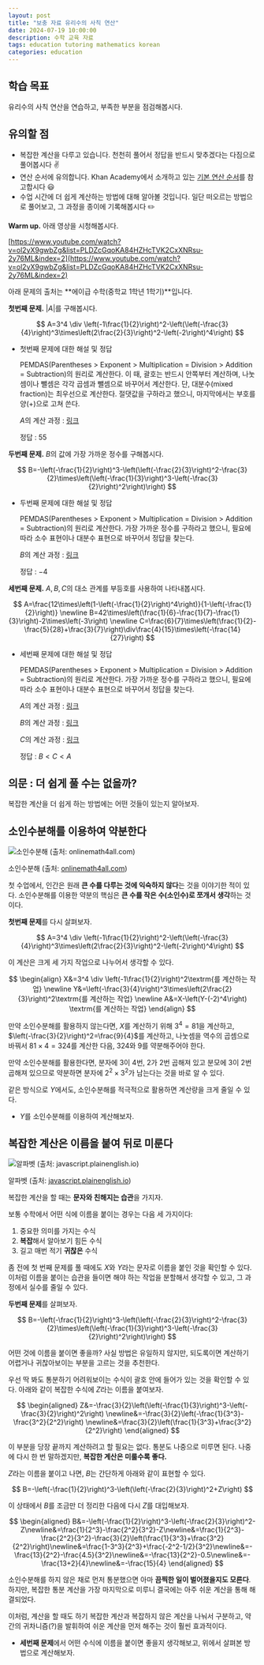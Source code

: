 ```yaml
---
layout: post
title: "보충 자료 유리수의 사칙 연산"
date: 2024-07-19 10:00:00
description: 수학 교육 자료
tags: education tutoring mathematics korean
categories: education
---
```



## 학습 목표

유리수의 사칙 연산을 연습하고, 부족한 부분을 점검해봅시다.

## 유의할 점

- 복잡한 계산을 다루고 있습니다. 천천히 풀어서 정답을 반드시 맞추겠다는 다짐으로 풀어봅시다 ✌️
- 연산 순서에 유의합니다. Khan Academy에서 소개하고 있는 [기본 연산 순서](https://ko.khanacademy.org/math/cc-sixth-grade-math/cc-6th-arithmetic-operations/cc-6th-order-of-operations/a/order-of-operations-review)를 참고합시다 😃
- 수업 시간에 더 쉽게 계산하는 방법에 대해 알아볼 것입니다.
일단 떠오르는 방법으로 풀어보고, 그 과정을 종이에 기록해봅시다 ✏️

**Warm up.** 아래 영상을 시청해봅시다.

[https://www.youtube.com/watch?v=ol2yX9gwbZg&list=PLDZcGqoKA84HZHcTVK2CxXNRsu-2y76ML&index=2](https://www.youtube.com/watch?v=ol2yX9gwbZg&list=PLDZcGqoKA84HZHcTVK2CxXNRsu-2y76ML&index=2)

아래 문제의 출처는 **에이급 수학(중학교 1학년 1학기)**입니다.

**첫번째 문제.** $\lvert A\rvert$를 구해봅시다.

$$
A=3^4 \div \left(-1\frac{1}{2}\right)^2-\left(\left(-\frac{3}{4}\right)^3\times\left(2\frac{2}{3}\right)^2-\left(-2\right)^4\right)
$$

- 첫번째 문제에 대한 해설 및 정답
    
    PEMDAS(Parentheses > Exponent > Multiplication = Division > Addition = Subtraction)의 원리로 계산한다. 이 때, 괄호는 반드시 안쪽부터 계산하며, 나눗셈이나 뺄셈은 각각 곱셈과 뺄셈으로 바꾸어서 계산한다. 단, 대분수(mixed fraction)는 최우선으로 계산한다. 절댓값을 구하라고 했으니, 마지막에서는 부호를 양($+$)으로 고쳐 쓴다.
    
    $A$의 계산 과정 : [링크](https://www.symbolab.com/solver/simplify-calculator/simplify%203%5E%7B4%7D%20%5Cdiv%20%5Cleft(-1%5Cfrac%7B1%7D%7B2%7D%5Cright)%5E%7B2%7D-%5Cleft(%5Cleft(-%5Cfrac%7B3%7D%7B4%7D%5Cright)%5E%7B3%7D%5Ctimes%5Cleft(2%5Cfrac%7B2%7D%7B3%7D%5Cright)%5E%7B2%7D-%5Cleft(-2%5Cright)%5E%7B4%7D%5Cright))
    
    정답 : $55$
    

**두번째 문제.** $B$의 값에 가장 가까운 정수를 구해봅시다.

$$
B=-\left(-\frac{1}{2}\right)^3-\left(\left(-\frac{2}{3}\right)^2-\frac{3}{2}\times\left(\left(-\frac{1}{3}\right)^3-\left(-\frac{3}{2}\right)^2\right)\right)
$$

- 두번째 문제에 대한 해설 및 정답
    
    PEMDAS(Parentheses > Exponent > Multiplication = Division > Addition = Subtraction)의 원리로 계산한다. 가장 가까운 정수를 구하라고 했으니, 필요에 따라 소수 표현이나 대분수 표현으로 바꾸어서 정답을 찾는다.
    
    $B$의 계산 과정 : [링크](https://www.symbolab.com/solver/simplify-calculator/simplify%20-%5Cleft(-%5Cfrac%7B1%7D%7B2%7D%5Cright)%5E%7B3%7D-%5Cleft(%5Cleft(-%5Cfrac%7B2%7D%7B3%7D%5Cright)%5E%7B2%7D-%5Cfrac%7B3%7D%7B2%7D%5Ctimes%5Cleft(%5Cleft(-%5Cfrac%7B1%7D%7B3%7D%5Cright)%5E%7B3%7D-%5Cleft(-%5Cfrac%7B3%7D%7B2%7D%5Cright)%5E%7B2%7D%5Cright)%5Cright))
    
    정답 : $-4$
    

**세번째 문제.** $A, B, C$의 대소 관계를 부등호를 사용하여 나타내봅시다.

$$
A=\frac{12\times\left(1-\left(-\frac{1}{2}\right)^4\right)}{1-\left(-\frac{1}{2}\right)} \newline
B=42\times\left(\frac{1}{6}-\frac{1}{7}-\frac{1}{3}\right)-2\times\left(-3\right) \newline C=\frac{6}{7}\times\left(\frac{1}{2}-\frac{5}{28}+\frac{3}{7}\right)\div\frac{4}{15}\times\left(-\frac{14}{27}\right)
$$

- 세번째 문제에 대한 해설 및 정답
    
    PEMDAS(Parentheses > Exponent > Multiplication = Division > Addition = Subtraction)의 원리로 계산한다. 가장 가까운 정수를 구하라고 했으니, 필요에 따라 소수 표현이나 대분수 표현으로 바꾸어서 정답을 찾는다.
    
    $A$의 계산 과정 : [링크](https://www.symbolab.com/solver/simplify-calculator/simplify%20%5Cfrac%7B12%5Ctimes%5Cleft(1-%5Cleft(-%5Cfrac%7B1%7D%7B2%7D%5Cright)%5E%7B4%7D%5Cright)%7D%7B1-%5Cleft(-%5Cfrac%7B1%7D%7B2%7D%5Cright)%7D)
    
    $B$의 계산 과정 : [링크](https://www.symbolab.com/solver/simplify-calculator/simplify%2042%5Ctimes%5Cleft(%5Cfrac%7B1%7D%7B6%7D-%5Cfrac%7B1%7D%7B7%7D-%5Cfrac%7B1%7D%7B3%7D%5Cright)-2%5Ctimes%5Cleft(-3%5Cright))
    
    $C$의 계산 과정 : [링크](https://www.symbolab.com/solver/simplify-calculator/simplify%20%5Cfrac%7B6%7D%7B7%7D%5Ctimes%5Cleft(%5Cfrac%7B1%7D%7B2%7D-%5Cfrac%7B5%7D%7B28%7D%2B%5Cfrac%7B3%7D%7B7%7D%5Cright)%5Cdiv%5Cfrac%7B4%7D%7B15%7D%5Ctimes%5Cleft(-%5Cfrac%7B14%7D%7B27%7D%5Cright))
    
    정답 : $B<C<A$
    

## 의문 : 더 쉽게 풀 수는 없을까?

복잡한 계산을 더 쉽게 하는 방법에는 어떤 것들이 있는지 알아보자.

## 소인수분해를 이용하여 약분한다

![소인수분해 (출처: [onlinemath4all.com](http://onlinemath4all.com/))](%EB%B3%B4%EC%B6%A9%20%EC%9E%90%EB%A3%8C%20%EC%9C%A0%EB%A6%AC%EC%88%98%EC%9D%98%20%EC%82%AC%EC%B9%99%20%EC%97%B0%EC%82%B0%20161f0f24f9318037bf63fc6fbb5b4222/Untitled.png)

소인수분해 (출처: [onlinemath4all.com](http://onlinemath4all.com/))

첫 수업에서, 인간은 원래 **큰 수를 다루는 것에 익숙하지 않다**는 것을 이야기한 적이 있다.
소인수분해를 이용한 약분의 핵심은 **큰 수를 작은 수(소인수)로 쪼개서 생각**하는 것이다.

**첫번째 문제**를 다시 살펴보자.

$$
A=3^4 \div \left(-1\frac{1}{2}\right)^2-\left(\left(-\frac{3}{4}\right)^3\times\left(2\frac{2}{3}\right)^2-\left(-2\right)^4\right)
$$

이 계산은 크게 세 가지 작업으로 나누어서 생각할 수 있다.

$$
\begin{align} X&=3^4 \div \left(-1\frac{1}{2}\right)^2\textrm{를 계산하는 작업} \newline Y&=\left(-\frac{3}{4}\right)^3\times\left(2\frac{2}{3}\right)^2\textrm{를 계산하는 작업} \newline A&=X-\left(Y-(-2)^4\right) \textrm{를 계산하는 작업} \end{align}
$$

만약 소인수분해를 활용하지 않는다면,
$X$를 계산하기 위해 $3^4=81$을 계산하고, $\left(-\frac{3}{2}\right)^2=\frac{9}{4}$를 계산하고,
나눗셈을 역수의 곱셈으로 바꿔서 $81\times4=324$를 계산한 다음, $324$와 $9$를 약분해주어야 한다.

만약 소인수분해를 활용한다면,
분자에 $3$이 $4$번, $2$가 $2$번 곱해져 있고 분모에 $3$이 $2$번 곱해져 있으므로 
약분하면 분자에 $2^2\times3^2$가 남는다는 것을 바로 알 수 있다.

같은 방식으로 $Y$에서도, 소인수분해를 적극적으로 활용하면 계산량을 크게 줄일 수 있다.

- $Y$를 소인수분해를 이용하여 계산해보자.

## 복잡한 계산은 이름을 붙여 뒤로 미룬다

![알파벳 (출처: [javascript.plainenglish.io](http://javascript.plainenglish.io/))](%EB%B3%B4%EC%B6%A9%20%EC%9E%90%EB%A3%8C%20%EC%9C%A0%EB%A6%AC%EC%88%98%EC%9D%98%20%EC%82%AC%EC%B9%99%20%EC%97%B0%EC%82%B0%20161f0f24f9318037bf63fc6fbb5b4222/Untitled%201.png)

알파벳 (출처: [javascript.plainenglish.io](http://javascript.plainenglish.io/))

복잡한 계산을 할 때는 **문자와 친해지는 습관**을 가지자.

보통 수학에서 어떤 식에 이름을 붙이는 경우는 다음 세 가지이다:

1. 중요한 의미를 가지는 수식
2. **복잡**해서 알아보기 힘든 수식
3. 길고 매번 적기 **귀찮은** 수식

좀 전에 첫 번째 문제를 풀 때에도 $X$와 $Y$라는 문자로 이름을 붙인 것을 확인할 수 있다.
이처럼 이름을 붙이는 습관을 들이면 해야 하는 작업을 분할해서 생각할 수 있고, 그 과정에서 실수를 줄일 수 있다.

**두번째 문제**를 살펴보자.

$$
B=-\left(-\frac{1}{2}\right)^3-\left(\left(-\frac{2}{3}\right)^2-\frac{3}{2}\times\left(\left(-\frac{1}{3}\right)^3-\left(-\frac{3}{2}\right)^2\right)\right)
$$

어떤 것에 이름을 붙이면 좋을까?
사실 방법은 유일하지 않지만, 되도록이면 계산하기 어렵거나 귀찮아보이는 부분을 고르는 것을 추천한다.

우선 딱 봐도 통분하기 어려워보이는 수식이 괄호 안에 들어가 있는 것을 확인할 수 있다.
아래와 같이 복잡한 수식에 $Z$라는 이름을 붙여보자.

$$
\begin{aligned} Z&=-\frac{3}{2}\left(\left(-\frac{1}{3}\right)^3-\left(-\frac{3}{2}\right)^2\right)
\newline&=-\frac{3}{2}\left(-\frac{1}{3^3}-\frac{3^2}{2^2}\right)
\newline&=\frac{3}{2}\left(\frac{1}{3^3}+\frac{3^2}{2^2}\right)
\end{aligned}
$$

이 부분을 당장 끝까지 계산하려고 할 필요는 없다. 통분도 나중으로 미루면 된다.
나중에 다시 한 번 말하겠지만, **복잡한 계산은 미룰수록 좋다.**

$Z$라는 이름을 붙이고 나면, $B$는 간단하게 아래와 같이 표현할 수 있다.

$$
B=-\left(-\frac{1}{2}\right)^3-\left(\left(-\frac{2}{3}\right)^2+Z\right)
$$

이 상태에서 $B$를 조금만 더 정리한 다음에 다시 $Z$를 대입해보자.

$$
\begin{aligned}
B&=-\left(-\frac{1}{2}\right)^3-\left(-\frac{2}{3}\right)^2-Z\newline&=\frac{1}{2^3}-\frac{2^2}{3^2}-Z\newline&=\frac{1}{2^3}-\frac{2^2}{3^2}-\frac{3}{2}\left(\frac{1}{3^3}+\frac{3^2}{2^2}\right)\newline&=\frac{1-3^3}{2^3}+\frac{-2^2-1/2}{3^2}\newline&=-\frac{13}{2^2}-\frac{4.5}{3^2}\newline&=-\frac{13}{2^2}-0.5\newline&=-\frac{13+2}{4}\newline&=-\frac{15}{4} \end{aligned}
$$

소인수분해를 하지 않은 채로 먼저 통분했으면 아마 **끔찍한 일이 벌어졌을지도 모른다**.
하지만, 복잡한 통분 계산을 가장 마지막으로 미루니 결국에는 아주 쉬운 계산을 통해 해결되었다.

이처럼, 계산을 할 때도 하기 복잡한 계산과 복잡하지 않은 계산을 나눠서 구분하고,
약간의 귀차니즘(?)을 발휘하여 쉬운 계산을 먼저 해주는 것이 훨씬 효과적이다.

- **세번째 문제**에서 어떤 수식에 이름을 붙이면 좋을지 생각해보고, 위에서 살펴본 방법으로 계산해보자.